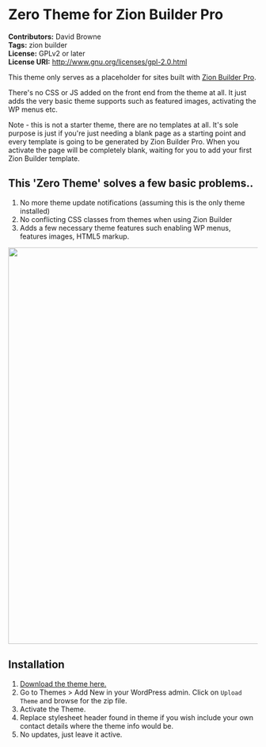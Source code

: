 # Zero Theme for Zion Builder Pro
**Contributors:** David Browne  
**Tags:** zion builder  
**License:** GPLv2 or later  
**License URI:** http://www.gnu.org/licenses/gpl-2.0.html

This theme only serves as a placeholder for sites built with [Zion Builder Pro](https://zionbuilder.io/?ref=extras). 

There's no CSS or JS added on the front end from the theme at all. It just adds the very basic theme supports such as featured images, activating the WP menus etc.

Note - this is not a starter theme, there are no templates at all. It's sole purpose is just if you're just needing a blank page as a starting point and every template is going to be generated by Zion Builder Pro. When you activate the page will be completely blank, waiting for you to add your first Zion Builder template.

## This 'Zero Theme' solves a few basic problems..

1. No more theme update notifications (assuming this is the only theme installed)
2. No conflicting CSS classes from themes when using Zion Builder
3. Adds a few necessary theme features such enabling WP menus, features images, HTML5 markup.

<img width=800 src="https://user-images.githubusercontent.com/43051571/131780931-8f7ce375-12c1-4f62-9464-feff5db4ba9b.png">

## Installation ##

1. [Download the theme here.](https://github.com/wplit/zero/archive/refs/heads/main.zip)
2. Go to Themes > Add New in your WordPress admin. Click on `Upload Theme` and browse for the zip file.
3. Activate the Theme.
4. Replace stylesheet header found in theme if you wish include your own contact details where the theme info would be.
5. No updates, just leave it active.
